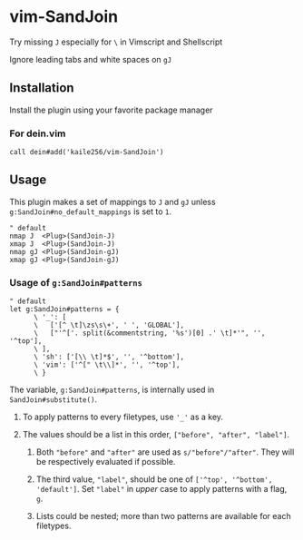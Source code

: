# vim-SandJoin

Try missing `J` especially for `\` in Vimscript and Shellscript

Ignore leading tabs and white spaces on `gJ`

## Installation

Install the plugin using your favorite package manager

### For dein.vim

```vim
call dein#add('kaile256/vim-SandJoin')
```

## Usage

This plugin makes a set of mappings to `J` and `gJ` unless
`g:SandJoin#no_default_mappings` is set to `1`.

```vim
" default
nmap J  <Plug>(SandJoin-J)
xmap J  <Plug>(SandJoin-J)
nmap gJ <Plug>(SandJoin-gJ)
xmap gJ <Plug>(SandJoin-gJ)
```

### Usage of `g:SandJoin#patterns`

```vim
" default
let g:SandJoin#patterns = {
      \ '_': [
      \   ['[^ \t]\zs\s\+', ' ', 'GLOBAL'],
      \   ["'^['. split(&commentstring, '%s')[0] .' \t]*'", '', '^top'],
      \ ],
      \ 'sh': ['[\\ \t]*$', '', '^bottom'],
      \ 'vim': ['^[" \t\\]*', '', '^top'],
      \ }
```

The variable, `g:SandJoin#patterns`, is internally used in `SandJoin#substitute()`.

1. To apply patterns to every filetypes, use `'_'` as a key.

1. The values should be a list in this order, `["before", "after", "label"]`.

   1. Both `"before"` and `"after"` are used as `s/"before"/"after"`.
      They will be respectively evaluated if possible.

   1. The third value, `"label"`, should be one of `['^top', '^bottom', 'default']`.
      Set `"label"` in _upper_ case to apply patterns with a flag, `g`.

   1. Lists could be nested;
      more than two patterns are available for each filetypes.
